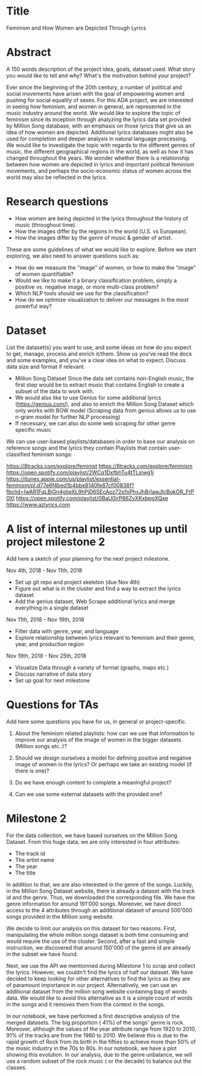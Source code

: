 # Title
Feminism and How Women are Depicted Through Lyrics

# Abstract
A 150 words description of the project idea, goals, dataset used. What story you would like to tell and why? What's the motivation behind your project?

Ever since the beginning of the 20th century, a number of political and social movements have arisen with the goal of empowering women and pushing for social equality of sexes. For this ADA project, we are interested in seeing how feminism, and women in general, are represented in the music industry around the world. We would like to explore the topic of feminism since its inception through analyzing the lyrics data set provided by Million Song database, with an emphasis on those lyrics that give us an idea of how women are depicted. Additional lyrics databases might also be used for completion and deeper analysis in natural language processing. We would like to investigate the topic with regards to the different genres of music, the different geographical regions in the world, as well as how it has changed throughout the years. We wonder whether there is a relationship between how women are depicted in lyrics and important political feminism movements, and perhaps the socio-economic status of women across the world may also be reflected in the lyrics.

# Research questions
- How women are being depicted in the lyrics throughout the history of music (throughout time). 
- How the images differ by the regions in the world (U.S. vs European).
- How the images differ by the genre of music & gender of artist.

These are some guidelines of what we would like to explore. Before we start exploring, we also need to answer questions such as:  
- How do we measure the "image" of women, or how to make the "image" of women quantifiable? 
- Would we like to make it a binary classification problem, simply a positive vs. negative image, or more multi-class problem?
- Which NLP tools should we use for the classification?
- How do we optimize visualization to deliver our messages in the most powerful way? 


# Dataset
List the dataset(s) you want to use, and some ideas on how do you expect to get, manage, process and enrich it/them. Show us you've read the docs and some examples, and you've a clear idea on what to expect. Discuss data size and format if relevant.

- Million Song Dataset Since the data set contains non-English music, the first step would be to extract music that contains English to create a subset of the data to work with.
- We would also like to use Genius for some additional lyrics (https://genius.com/), and also to enrich the Million Song Dataset which only works with BOW model (Scraping data from genius allows us to use n-gram model for further NLP processing)
- If necessary, we can also do some web scraping for other genre specific music

We can use user-based playlists/databases in order to base our analysis on reference songs and the lyrics they contain
Playlists that contain user-classified feminism songs:

https://8tracks.com/explore/feminist
https://8tracks.com/explore/feminism
https://open.spotify.com/playlist/2WCq1DxfbhTu4tTLslwg1j
https://itunes.apple.com/us/playlist/essential-feminism/pl.d77e6f4bed1b4bbe8140fe87cf00836f?fbclid=IwAR1FqLBiGn4gIjeXL9hPjD6SEcAoz72sfpPhxJhBrIawJIcBokOR_FtP0XI
https://open.spotify.com/playlist/0BaU0irP86ZvXKxbpgXQxe
https://www.azlyrics.com 
 

# A list of internal milestones up until project milestone 2
Add here a sketch of your planning for the next project milestone.

Nov 4th, 2018 - Nov 11th, 2018
- Set up git repo and project skeleton (due Nov 4th)
- Figure out what is in the cluster and find a way to extract the lyrics dataset
- Add the genius dataset, Web Scrape additional lyrics and merge everything in a single dataset 

Nov 11th, 2018 - Nov 19th, 2018
- Filter data with genre, year, and language
- Explore relationship between lyrics relevant to feminism and their genre, year, and production region 

Nov 19th, 2018 - Nov 25th, 2018
- Visualize Data through a variety of format (graphs, maps etc.)
- Discuss narrative of data story 
- Set up goal for next milestone


# Questions for TAs
Add here some questions you have for us, in general or project-specific.

1. About the feminism related playlists: how can we use that information to improve our analysis of the image of women in the bigger datasets (Million songs etc..)?
 
2. Should we design ourselves a model for defining positive and negative image of women in the lyrics? Or perhaps we take an existing model (if there is one)?  
 
3. Do we have enough content to complete a meaningful project? 

4. Can we use some external datasets with the provided one?

# Milestone 2

For the data collection, we have based ourselves on the Million Song Dataset. From this huge data, we are only interested in four attributes:
- The track id
- The artist name
- The year
- The title

In addition to that, we are also interested in the genre of the songs. Luckily, in the Million Song Dataset website, there is already a dataset with the track id and the genre. Thus, we downloaded the corresponding file. We have the genre information for around 191'000 songs. Moreover, we have direct access to the 4 attributes through an additional dataset of around 500'000 songs provided in the Million song website. 

We decide to limit our analysis on this dataset for two reasons. First, manipulating the whole million songs dataset is both time consuming and would require the use of the cluster. Second, after a fast and simple instruction, we discovered that around 150'000 of the genre id are already in the subset we have found.

Next, we use the API we mentionned during Milestone 1 to scrap and collect the lyrics. However, we couldn't find the lyrics of half our dataset. We have decided to keep looking for other alternatives to find the lyrics as they are of paramount importance in our project. Alternatively, we can use an additional dataset from the million song website containing bag of words data. We would like to avoid this alternative as it is a simple count of words in the songs and it removes them from the context in the songs.

In our notebook, we have performed a first descriptive analysis of the merged datasets. The big proportion ( 41%) of the songs' genre is rock. Moreover, although the values of the year attribute range from 1920 to 2010, 91% of the tracks are from the 1980 to 2010. We believe this is due to the rapid growth of Rock from its birth in the fifties to achieve more than 50% of the music industry in the 70s to 80s. In our notebook, we have a plot showing this evolution. In our analysis, due to the genre unbalance, we will use a random subset of the rock music ( or the decade) to balance out the classes.
